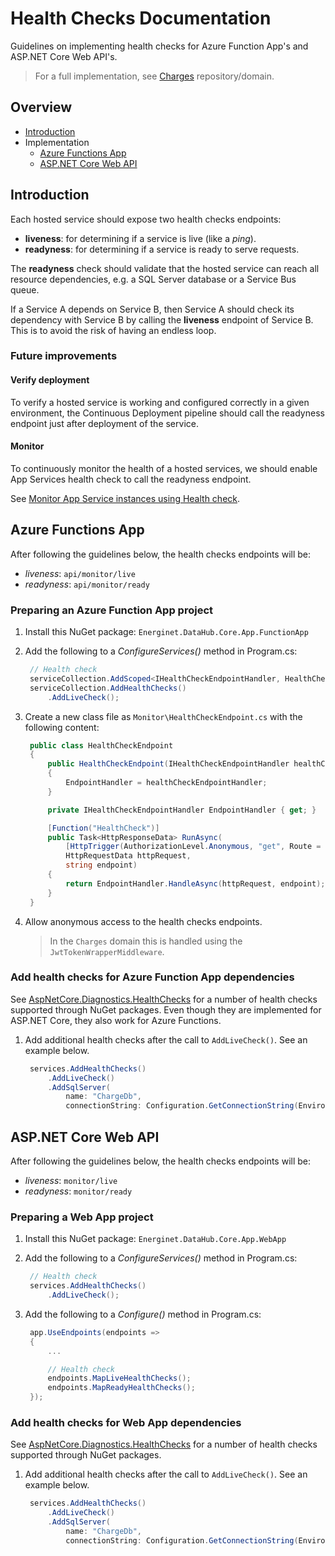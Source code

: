 # Health Checks Documentation

Guidelines on implementing health checks for Azure Function App's and ASP.NET Core Web API's.

> For a full implementation, see [Charges](https://github.com/Energinet-DataHub/geh-charges) repository/domain.

## Overview

- [Introduction](#introduction)
- Implementation
  - [Azure Functions App](#azure-functions-app)
  - [ASP.NET Core Web API](#aspnet-core-web-api)

## Introduction

Each hosted service should expose two health checks endpoints:

- **liveness**: for determining if a service is live (like a _ping_).
- **readyness**: for determining if a service is ready to serve requests.

The **readyness** check should validate that the hosted service can reach all resource dependencies, e.g. a SQL Server database or a Service Bus queue.

If a Service A depends on Service B, then Service A should check its dependency with Service B by calling the **liveness** endpoint of Service B. This is to avoid the risk of having an endless loop.

### Future improvements

#### Verify deployment

To verify a hosted service is working and configured correctly in a given environment, the Continuous Deployment pipeline should call the readyness endpoint just after deployment of the service.

#### Monitor

To continuously monitor the health of a hosted services, we should enable App Services health check to call the readyness endpoint.

See [Monitor App Service instances using Health check](https://docs.microsoft.com/en-us/azure/app-service/monitor-instances-health-check).

## Azure Functions App

After following the guidelines below, the health checks endpoints will be:

- _liveness_: `api/monitor/live`
- _readyness_: `api/monitor/ready`

### Preparing an Azure Function App project

1) Install this NuGet package:
   `Energinet.DataHub.Core.App.FunctionApp`

1) Add the following to a *ConfigureServices()* method in Program.cs:

   ```cs
    // Health check
    serviceCollection.AddScoped<IHealthCheckEndpointHandler, HealthCheckEndpointHandler>();
    serviceCollection.AddHealthChecks()
        .AddLiveCheck();
   ```

1) Create a new class file as `Monitor\HealthCheckEndpoint.cs` with the following content:

   ```cs
    public class HealthCheckEndpoint
    {
        public HealthCheckEndpoint(IHealthCheckEndpointHandler healthCheckEndpointHandler)
        {
            EndpointHandler = healthCheckEndpointHandler;
        }

        private IHealthCheckEndpointHandler EndpointHandler { get; }

        [Function("HealthCheck")]
        public Task<HttpResponseData> RunAsync(
            [HttpTrigger(AuthorizationLevel.Anonymous, "get", Route = "monitor/{endpoint}")]
            HttpRequestData httpRequest,
            string endpoint)
        {
            return EndpointHandler.HandleAsync(httpRequest, endpoint);
        }
    }
   ```

1) Allow anonymous access to the health checks endpoints.

    > In the `Charges` domain this is handled using the `JwtTokenWrapperMiddleware`.

### Add health checks for Azure Function App dependencies

See [AspNetCore.Diagnostics.HealthChecks](https://github.com/Xabaril/AspNetCore.Diagnostics.HealthChecks#health-checks) for a number of health checks supported through NuGet packages. Even though they are implemented for ASP.NET Core, they also work for Azure Functions.

1) Add additional health checks after the call to `AddLiveCheck()`. See an example below.

   ```cs
    services.AddHealthChecks()
        .AddLiveCheck()
        .AddSqlServer(
            name: "ChargeDb",
            connectionString: Configuration.GetConnectionString(EnvironmentSettingNames.ChargeDbConnectionString));
   ```

## ASP.NET Core Web API

After following the guidelines below, the health checks endpoints will be:

- _liveness_: `monitor/live`
- _readyness_: `monitor/ready`

### Preparing a Web App project

1) Install this NuGet package:
   `Energinet.DataHub.Core.App.WebApp`

1) Add the following to a *ConfigureServices()* method in Program.cs:

   ```cs
    // Health check
    services.AddHealthChecks()
        .AddLiveCheck();
   ```

1) Add the following to a *Configure()* method in Program.cs:

   ```cs
    app.UseEndpoints(endpoints =>
    {
        ...

        // Health check
        endpoints.MapLiveHealthChecks();
        endpoints.MapReadyHealthChecks();
    });
   ```

### Add health checks for Web App dependencies

See [AspNetCore.Diagnostics.HealthChecks](https://github.com/Xabaril/AspNetCore.Diagnostics.HealthChecks#health-checks) for a number of health checks supported through NuGet packages.

1) Add additional health checks after the call to `AddLiveCheck()`. See an example below.

   ```cs
    services.AddHealthChecks()
        .AddLiveCheck()
        .AddSqlServer(
            name: "ChargeDb",
            connectionString: Configuration.GetConnectionString(EnvironmentSettingNames.ChargeDbConnectionString));
   ```
